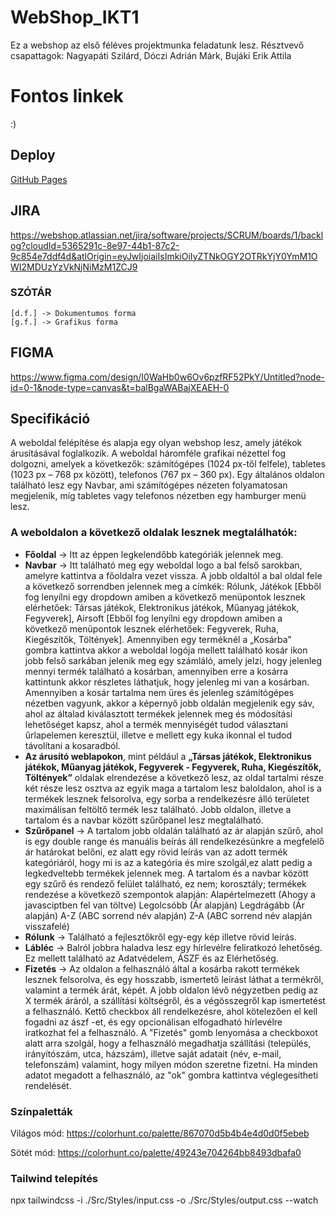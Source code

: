 # WebShop_IKT1
Ez a webshop az első féléves projektmunka feladatunk lesz. Résztvevő csapattagok: Nagyapáti Szilárd, Dóczi Adrián Márk, Bujáki Erik Attila

# Fontos linkek
:)
## Deploy
[GitHub Pages](https://mrerik402.github.io/WebShop_IKT1/Src/index.html)

## JIRA 

https://webshop.atlassian.net/jira/software/projects/SCRUM/boards/1/backlog?cloudId=5365291c-8e97-44b1-87c2-9c854e7ddf4d&atlOrigin=eyJwIjoiaiIsImkiOiIyZTNkOGY2OTRkYjY0YmM1OWI2MDUzYzVkNjNiMzM1ZCJ9

### SZÓTÁR

    [d.f.] -> Dokumentumos forma
    [g.f.] -> Grafikus forma 

## FIGMA

https://www.figma.com/design/I0WaHb0w6Ov6pzfRF52PkY/Untitled?node-id=0-1&node-type=canvas&t=balBgaWABajXEAEH-0

## Specifikáció

A weboldal felépítése és alapja egy olyan webshop lesz, amely játékok árusításával foglalkozik. A weboldal háromféle grafikai nézettel fog dolgozni, amelyek a következők: számítógépes (1024 px-től felfele), tabletes (1023 px – 768 px között), telefonos (767 px – 360 px). Egy általános oldalon található lesz egy Navbar, ami számítógépes nézeten folyamatosan megjelenik, míg tabletes vagy telefonos nézetben egy hamburger menü lesz.

### A weboldalon a következő oldalak lesznek megtalálhatók: 
-	**Főoldal** -> Itt az éppen legkelendőbb kategóriák jelennek meg.
-	**Navbar** -> Itt található meg egy weboldal logo a bal felső sarokban, amelyre kattintva                             a főoldalra vezet vissza. A jobb oldaltól a bal oldal fele a következő sorrendben jelennek meg a címkék: Rólunk, Játékok [Ebből fog lenyílni egy dropdown amiben a következő menüpontok lesznek elérhetőek: Társas játékok, Elektronikus játékok, Műanyag játékok, Fegyverek], Airsoft [Ebből fog lenyílni egy dropdown amiben a következő menüpontok lesznek elérhetőek: Fegyverek, Ruha, Kiegészítők, Töltények]. Amennyiben egy terméknél a „Kosárba” gombra kattintva akkor a weboldal logója mellett található kosár ikon jobb felső sarkában jelenik meg egy számláló, amely jelzi, hogy jelenleg mennyi termék található a kosárban, amennyiben erre a kosárra kattintunk akkor részletes láthatjuk, hogy jelenleg mi van a kosárban. Amennyiben a kosár tartalma nem üres és jelenleg számítógépes nézetben vagyunk, akkor a képernyő jobb oldalán megjelenik egy sáv, ahol az általad kiválasztott termékek jelennek meg és módosítási lehetőséget kapsz, ahol a termék mennyiségét tudod választani űrlapelemen keresztül, illetve e mellett egy kuka ikonnal el tudod távolítani a kosaradból. 
-	**Az árusító weblapokon**, mint például a **„Társas játékok, Elektronikus játékok, Műanyag játékok, Fegyverek - Fegyverek, Ruha, Kiegészítők, Töltények”** oldalak elrendezése a következő lesz, az oldal tartalmi része két része lesz osztva az egyik maga a tartalom lesz baloldalon, ahol is a termékek lesznek felsorolva, egy sorba a rendelkezésre álló területet maximálisan feltöltő termék lesz található. Jobb oldalon, illetve a tartalom és a navbar között szűrőpanel lesz megtalálható.
-	**Szűrőpanel** -> A tartalom jobb oldalán található az ár alapján szűrő, ahol is egy double range és manuális beírás áll rendelkezésünkre a megfelelő ár határokat belőni, ez alatt egy rövid leírás van az adott termék kategóriáról, hogy mi is az a kategória és mire szolgál,ez alatt pedig a legkedveltebb termékek jelennek meg. A tartalom és a navbar között egy szűrő és rendező felület található, ez nem; korosztály; termékek rendezése a következő szempontok alapján: Alapértelmezett (Ahogy a javasciptben fel van töltve) Legolcsóbb (Ár alapján) Legdrágább (Ár alapján) A-Z (ABC sorrend név alapján) Z-A (ABC sorrend név alapján visszafelé)
-	**Rólunk** -> Található a fejlesztőkről egy-egy kép illetve rövid leírás.
-	**Lábléc** -> Balról jobbra haladva lesz egy hírlevélre feliratkozó lehetőség. Ez mellett található az Adatvédelem, ÁSZF és az Elérhetőség.
-	**Fizetés** -> Az oldalon a felhasználó által a kosárba rakott termékek lesznek felsorolva, és egy hosszabb, ismertető leírást láthat a termékről, valamint a termék árát, képét. A jobb oldalon lévő négyzetben pedig az X termék áráról, a szállítási költségről, és a végösszegről kap ismertetést a felhasználó. Kettő checkbox áll rendelkezésre, ahol kötelezően el kell fogadni az ászf -et, és egy opcionálisan elfogadható hírlevélre iratkozhat fel a felhasználó. A "Fizetés" gomb lenyomása a checkboxot alatt arra szolgál, hogy a felhasználó megadhatja szállítási (település, irányítószám, utca, házszám), illetve saját adatait (név, e-mail, telefonszám) valamint, hogy milyen módon szeretne fizetni. Ha minden adatot megadott a felhasználó, az "ok" gombra kattintva véglegesítheti rendelését.

### Színpaletták
Világos mód: https://colorhunt.co/palette/867070d5b4b4e4d0d0f5ebeb

Sötét mód: https://colorhunt.co/palette/49243e704264bb8493dbafa0 

### Tailwind telepítés

npx tailwindcss -i ./Src/Styles/input.css -o ./Src/Styles/output.css --watch
